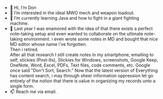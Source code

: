 - 👋 Hi, I’m Don
- 👀 I’m interested in the ideal MWO mech and weapon loadout.
- 🌱 I’m currently learning Java and how to fight in a giant fighting machine.
- 💞️ Last year I was enamored with the idea of that there exists a perfect note-taking setup and even wanted to collaborate on the ultimate note-taking environment. i even wrote some notes in MD and bought that nice MD editor whose name i've forgotten.  
Then i retired.  
After all that research I still create notes in my smartphone,  emailing to self, stickies (Post-Its), Stickies for Windows, screenshots, Google Keep, OneNote, Word, Excel, PDFs, Text files, code comments, etc.  Google once said "Don't Sort, Search."  Now that the latest version of Everything has content search, i may through sheer information oppression let go entirely of the notion that there is value in organizing my records unto a single form.
- 📫 Reach me via email.

<!---
donxr/donxr is a ✨ special ✨ repository because its `README.md` (this file) appears on your GitHub profile.
You can click the Preview link to take a look at your changes.
--->

